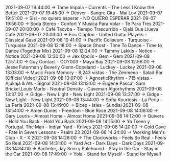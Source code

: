 2021-09-07 19:44:00 -> Tame Impala - Currents - The Less I Know the Better
2021-09-07 19:48:00 -> Dënver - Sangre Cita - Mai Lov
2021-09-07 19:51:00 -> Sisi - no quiero esperar - NO QUIERO ESPERAR
2021-09-07 19:56:00 -> Soda Stereo - Confort Y Musica Para Volar - Te Para Tres
2021-09-07 20:00:00 -> Café Tacvba - Tiempo Trascurrido - Ojalá Que Llueva Café
2021-09-07 20:03:00 -> Eric Clapton - United Guitar Players - Classical Gass
2021-09-08 10:41:00 -> Pacific Coliseum - Turquoise - Turquoise
2021-09-08 12:18:00 -> Space Ghost - Time To Dance - Time to Dance (Together Mix)
2021-09-08 12:24:00 -> Tammy Lakkis - Notice - Notice
2021-09-08 12:30:00 -> Jex Opolis - Gem - Gem
2021-09-08 12:51:00 -> Guy Contact - COY003 - Maya Bay
2021-09-08 12:56:00 -> Jesse Futerman y Beverly Glenn-Copeland - Luckey - Luckey
2021-09-08 13:03:00 -> Music From Memory - 8,243 vistas - The Zenmenn - Salad Bar [Official Video]
2021-09-08 13:07:00 -> AgnosticRhythm - 715 vistas - Ajukaja & Ats - Signal
2021-09-08 13:13:00 -> Eugene Pascal, Sam Brickel,Louis Marlo - Neutral Density - Caveman Algorhythms
2021-09-08 13:37:00 -> Gidge - New Light - New Light
2021-09-08 13:37:00 -> Gidge - New Light - New Light
2021-09-08 13:44:00 -> Sofia Kourtesis - La Perla - La Perla
2021-09-08 13:49:00 -> Bicep - Isles - Sundial
2021-09-08 13:54:00 -> Amen Dunes - Freedom - Blue Rose
2021-09-08 14:08:00 -> Gary Louris - Almost Home - Almost Home
2021-09-08 14:12:00 -> Quivers - Hold You Back - Hold You Back
2021-09-08 14:15:00 -> Ya Tseen y Portugal. The Man - Indian Yard - Knives
2021-09-08 14:20:00 -> Cold Cave - Fate In Seven Lessons - Psalm 23
2021-09-08 14:24:00 -> Working Men's Club - X - X
2021-09-08 14:28:00 -> The Clockworks - Feels So Real - Feels So Real
2021-09-08 14:31:00 -> Yard Act - Dark Days - Dark Days
2021-09-08 14:34:00 -> Bachelor, Jay Som y Palehound - Stay in the Car - Stay in the Car
2021-09-08 17:49:00 -> Yola - Stand for Myself - Stand for Myself
